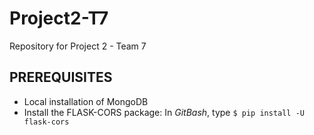 # Project2-T7
Repository for Project 2 - Team 7


## PREREQUISITES ##

- Local installation of MongoDB
- Install the FLASK-CORS package: In *GitBash*, type `$ pip install -U flask-cors`

